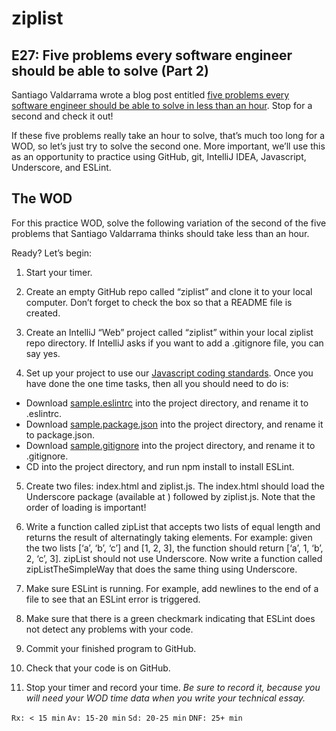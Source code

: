 # ziplist
## E27: Five problems every software engineer should be able to solve (Part 2)

Santiago Valdarrama wrote a blog post entitled [five problems every software engineer should be able to solve in less than an hour](https://web.archive.org/web/20200414191515/http://www.shiftedup.com/2015/05/07/five-programming-problems-every-software-engineer-should-be-able-to-solve-in-less-than-1-hour). Stop for a second and check it out!

If these five problems really take an hour to solve, that’s much too long for a WOD, so let’s just try to solve the second one. More important, we’ll use this as an opportunity to practice using GitHub, git, IntelliJ IDEA, Javascript, Underscore, and ESLint.

## The WOD
For this practice WOD, solve the following variation of the second of the five problems that Santiago Valdarrama thinks should take less than an hour.

Ready? Let’s begin:

1. Start your timer.

2. Create an empty GitHub repo called “ziplist” and clone it to your local computer. Don’t forget to check the box so that a README file is created.

3. Create an IntelliJ “Web” project called “ziplist” within your local ziplist repo directory. If IntelliJ asks if you want to add a .gitignore file, you can say yes.

4. Set up your project to use our [Javascript coding standards](https://courses.ics.hawaii.edu/ics314s22/morea/coding-standards/reading-javascript-coding-standards.html). Once you have done the one time tasks, then all you should need to do is:

  * Download [sample.eslintrc](https://courses.ics.hawaii.edu/ics314s22/morea/coding-standards/sample.eslintrc) into the project directory, and rename it to .eslintrc.
  * Download [sample.package.json](https://courses.ics.hawaii.edu/ics314s22/morea/coding-standards/sample.package.json) into the project directory, and rename it to package.json.
  * Download [sample.gitignore](https://courses.ics.hawaii.edu/ics314s22/morea/coding-standards/sample.gitignore) into the project directory, and rename it to .gitignore.
  * CD into the project directory, and run npm install to install ESLint.

5. Create two files: index.html and ziplist.js. The index.html should load the Underscore package (available at <script src="//cdnjs.cloudflare.com/ajax/libs/underscore.js/1.8.3/underscore-min.js"></script>) followed by ziplist.js. Note that the order of loading is important!

6. Write a function called zipList that accepts two lists of equal length and returns the result of alternatingly taking elements. For example: given the two lists [‘a’, ‘b’, ‘c’] and [1, 2, 3], the function should return [‘a’, 1, ‘b’, 2, ‘c’, 3]. zipList should not use Underscore. Now write a function called zipListTheSimpleWay that does the same thing using Underscore.

7. Make sure ESLint is running. For example, add newlines to the end of a file to see that an ESLint error is triggered.

8. Make sure that there is a green checkmark indicating that ESLint does not detect any problems with your code.

9. Commit your finished program to GitHub.

10. Check that your code is on GitHub.

11. Stop your timer and record your time. *Be sure to record it, because you will need your WOD time data when you write your technical essay.*

`Rx: < 15 min` `Av: 15-20 min` `Sd: 20-25 min` `DNF: 25+ min`
